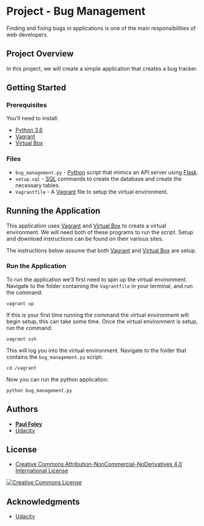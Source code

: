 # Project - Bug Management

Finding and fixing bugs in applications is one of the main responsibilities of web developers.

## Project Overview

In this project, we will create a simple application that creates a bug tracker.


## Getting Started

### Prerequisites
You'll need to install:

* [Python 3.6](https://www.python.org/)
* [Vagrant](https://www.vagrantup.com/downloads.html)
* [Virtual Box](https://www.virtualbox.org/)

### Files

* `bug_management.py` - [Python](https://www.python.org/) script that mimics an API server using [Flask](http://flask.pocoo.org/).
* `setup.sql` - [SQL](https://www.w3schools.com/sql/default.asp) commands to create the database and create the necessary tables.
* `Vagrantfile` - A [Vagrant](https://www.vagrantup.com/downloads.html) file to setup the virtual environment.


## Running the Application

This application uses [Vagrant](https://www.vagrantup.com/downloads.html) and [Virtual Box](https://www.virtualbox.org/) to create a virtual environment. We will need both of these programs to run the script. Setup and download instructions can be found on their various sites.

The instructions below assume that both [Vagrant](https://www.vagrantup.com/downloads.html) and [Virtual Box](https://www.virtualbox.org/) are setup.

### Run the Application

To run the application we'll first need to spin up the virtual environment. Navigate to the folder containing the `Vagrantfile` in your terminal, and run the command:

`vagrant up`

If this is your first time running the command the virtual environment will begin setup, this can take some time. Once the virtual environment is setup, run the command:

`vagrant ssh`

This will log you into the virtual environment. Navigate to the folder that contains the `bug_management.py` script:

`cd /vagrant`

Now you can run the python application:

`python bug_management.py`


## Authors

* **[Paul Foley](https://github.com/paulfoley)**
* [Udacity](https://www.udacity.com/)


## License

* <a rel="license" href="https://creativecommons.org/licenses/by-nc-nd/4.0/"> Creative Commons Attribution-NonCommercial-NoDerivatives 4.0 International License</a>

<a rel="license" href="https://creativecommons.org/licenses/by-nc-nd/4.0/">
	<img alt="Creative Commons License" style="border-width:0" src="https://i.creativecommons.org/l/by-nc-nd/4.0/88x31.png" />
</a>


## Acknowledgments

* [Udacity](https://www.udacity.com/)
